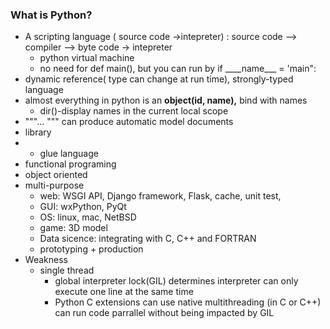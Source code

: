 ### What is Python?

* A scripting language \( source code -&gt;intepreter\) : source code --&gt; compiler --&gt; byte code -&gt; intepreter
  * python virtual machine
  * no need for def main\(\), but you can run by if \_\_\__name\_\_\_ = 'main":
* dynamic reference\( type can change at run time\), strongly-typed language
* almost everything in python is an **object\(id, name\),** bind with names
  * dir\(\)-display names in the current local scope
* """... """ can produce automatic model documents
* library
* * glue language
* functional programing
* object oriented
* multi-purpose
  * web: WSGI API, Django framework, Flask, cache, unit test, 
  * GUI: wxPython, PyQt
  * OS: linux, mac, NetBSD
  * game: 3D model
  * Data sicence: integrating with C, C++ and FORTRAN 
  * prototyping + production
* Weakness
  * single thread
    * global interpreter lock\(GIL\) determines interpreter can only execute one line at the same time
    * Python C extensions can use native multithreading \(in C or C++\) can run code parrallel without being impacted by GIL 

### 



